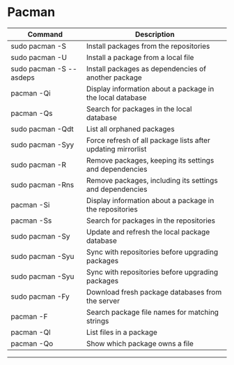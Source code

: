 # Pacman

| Command                               | Description                                                  |
|-----------------------------------------|--------------------------------------------------------------|
| sudo pacman -S                               | Install packages from the repositories                       |
| sudo pacman -U                               | Install a package from a local file                          |
| sudo pacman -S --asdeps                               | Install packages as dependencies of another package          |
| pacman -Qi                               | Display information about a package in the local database    |
| pacman -Qs                               | Search for packages in the local database                    |
| sudo pacman -Qdt                               | List all orphaned packages                                   |
| sudo pacman -Syy                               | Force refresh of all package lists after updating mirrorlist |
| sudo pacman -R                               | Remove packages, keeping its settings and dependencies       |
| sudo pacman -Rns                               | Remove packages, including its settings and dependencies     |
| pacman -Si                               | Display information about a package in the repositories      |
| pacman -Ss                               | Search for packages in the repositories                      |
| sudo pacman -Sy                               | Update and refresh the local package database                |
| sudo pacman -Syu                               | Sync with repositories before upgrading packages             |
| sudo pacman -Syu                               | Sync with repositories before upgrading packages             |
| sudo pacman -Fy                               | Download fresh package databases from the server             |
| pacman -F                               | Search package file names for matching strings               |
| pacman -Ql                               | List files in a package                                      |
| pacman -Qo                               | Show which package owns a file                               |

---

